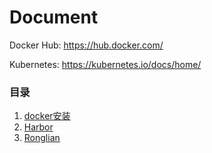# Document

Docker Hub: https://hub.docker.com/

Kubernetes: https://kubernetes.io/docs/home/

### 目录
1. [docker安装](docker/docker_install.md)
2. [Harbor](docker/harbor.md)
3. [Ronglian](ronglian/asset.md)